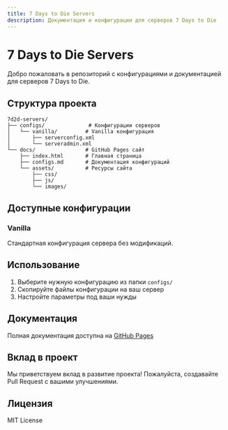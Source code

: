 ```yaml
---
title: 7 Days to Die Servers
description: Документация и конфигурации для серверов 7 Days to Die
---
```


# 7 Days to Die Servers

Добро пожаловать в репозиторий с конфигурациями и документацией для серверов 7 Days to Die.

## Структура проекта

```
7d2d-servers/
├── configs/              # Конфигурации серверов
│   └── vanilla/         # Vanilla конфигурация
│       ├── serverconfig.xml
│       └── serveradmin.xml
└── docs/                # GitHub Pages сайт
    ├── index.html       # Главная страница
    ├── configs.md       # Документация конфигураций
    └── assets/          # Ресурсы сайта
        ├── css/
        ├── js/
        └── images/
```

## Доступные конфигурации

### Vanilla
Стандартная конфигурация сервера без модификаций.

## Использование

1. Выберите нужную конфигурацию из папки `configs/`
2. Скопируйте файлы конфигурации на ваш сервер
3. Настройте параметры под ваши нужды

## Документация

Полная документация доступна на [GitHub Pages](https://your-username.github.io/7d2d-servers/)

## Вклад в проект

Мы приветствуем вклад в развитие проекта! Пожалуйста, создавайте Pull Request с вашими улучшениями.

## Лицензия

MIT License
